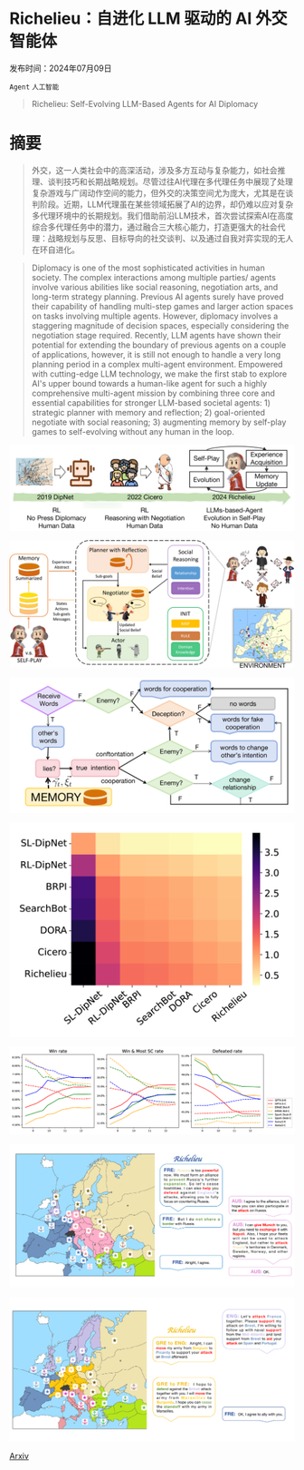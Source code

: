 # Richelieu：自进化 LLM 驱动的 AI 外交智能体

发布时间：2024年07月09日

`Agent` `人工智能`

> Richelieu: Self-Evolving LLM-Based Agents for AI Diplomacy

# 摘要

> 外交，这一人类社会中的高深活动，涉及多方互动与复杂能力，如社会推理、谈判技巧和长期战略规划。尽管过往AI代理在多代理任务中展现了处理复杂游戏与广阔动作空间的能力，但外交的决策空间尤为庞大，尤其是在谈判阶段。近期，LLM代理虽在某些领域拓展了AI的边界，却仍难以应对复杂多代理环境中的长期规划。我们借助前沿LLM技术，首次尝试探索AI在高度综合多代理任务中的潜力，通过融合三大核心能力，打造更强大的社会代理：战略规划与反思、目标导向的社交谈判、以及通过自我对弈实现的无人在环自进化。

> Diplomacy is one of the most sophisticated activities in human society. The complex interactions among multiple parties/ agents involve various abilities like social reasoning, negotiation arts, and long-term strategy planning. Previous AI agents surely have proved their capability of handling multi-step games and larger action spaces on tasks involving multiple agents. However, diplomacy involves a staggering magnitude of decision spaces, especially considering the negotiation stage required. Recently, LLM agents have shown their potential for extending the boundary of previous agents on a couple of applications, however, it is still not enough to handle a very long planning period in a complex multi-agent environment. Empowered with cutting-edge LLM technology, we make the first stab to explore AI's upper bound towards a human-like agent for such a highly comprehensive multi-agent mission by combining three core and essential capabilities for stronger LLM-based societal agents: 1) strategic planner with memory and reflection; 2) goal-oriented negotiate with social reasoning; 3) augmenting memory by self-play games to self-evolving without any human in the loop.

![Richelieu：自进化 LLM 驱动的 AI 外交智能体](../../../paper_images/2407.06813/x1.png)

![Richelieu：自进化 LLM 驱动的 AI 外交智能体](../../../paper_images/2407.06813/x2.png)

![Richelieu：自进化 LLM 驱动的 AI 外交智能体](../../../paper_images/2407.06813/x3.png)

![Richelieu：自进化 LLM 驱动的 AI 外交智能体](../../../paper_images/2407.06813/x4.png)

![Richelieu：自进化 LLM 驱动的 AI 外交智能体](../../../paper_images/2407.06813/x5.png)

![Richelieu：自进化 LLM 驱动的 AI 外交智能体](../../../paper_images/2407.06813/x6.png)

![Richelieu：自进化 LLM 驱动的 AI 外交智能体](../../../paper_images/2407.06813/x7.png)

[Arxiv](https://arxiv.org/abs/2407.06813)